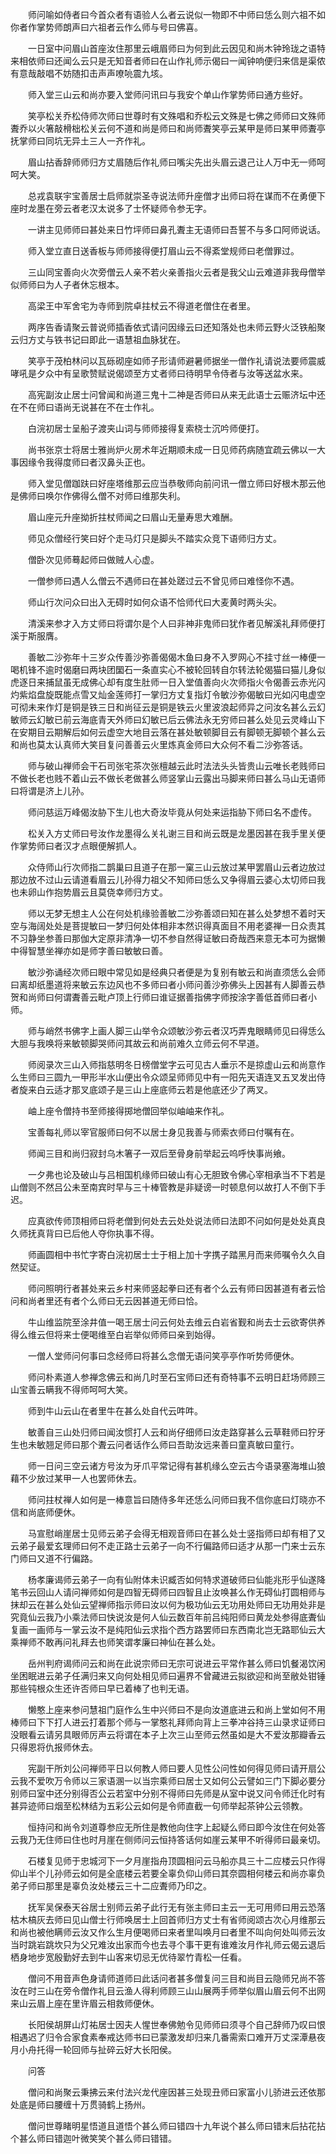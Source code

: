 <!-- { "loadSidebar": true } -->
　　师问喻如侍者曰今首众者有语验人么者云说似一物即不中师曰恁么则六祖不如你者作掌势师朗声曰六祖者云作么师与号曰佛喜。

　　一日室中问眉山首座汝住那里云峨眉师曰为何到此云因见和尚木钟玲珑之语特来相依师曰还闻么云只是无知音者师曰在山作礼师示偈曰一闻钟响便归来信是渠侬有意哉敲唱不妨随扣击声声嘹喨震九垓。

　　师入堂三山云和尚亦要入堂师问讯曰与我安个单山作掌势师曰通方些好。

　　笑亭松关乔松侍师次师曰世尊时有文殊唱和乔松云文殊是七佛之师师曰文殊师聻乔以火箸敲榾柮松关云何不道和尚是师曰和尚师聻笑亭云某甲是师曰某甲师聻亭抚掌师曰同坑无异土三人一齐作礼。

　　眉山拈香辞师师归方丈眉随后作礼师曰嘴尖先出头眉云退己让人万中无一师呵呵大笑。

　　总戎袁联宇宝善居士启师就崇圣寺说法师升座僧才出师曰将在谋而不在勇便下座时龙墨在旁云者老汉太说多了士怀疑师令参无字。

　　一讲主见师师曰甚处来日竹坪师曰鼻孔聻主无语师曰吾誓不与多口阿师说话。

　　师入堂立直日送香板与师师接得便打眉山云不得紊堂规师曰老僧罪过。

　　三山同宝善向火次旁僧云人亲不若火亲善指火云者是我父山云难道非我母僧举似师师曰为人子者休忘根本。

　　高梁王中军舍宅为寺师到院卓拄杖云不得道老僧住在者里。

　　两序告香请聚云普说师插香依式请问因缘云曰还知落处也未师云野火泛铁船聚云归方丈与铁书记曰即此一语慧祖血脉犹在。

　　笑亭于茂柏林问以瓦砾砌座如师子形请师避暑师据坐一僧作礼请说法要师震威哮吼是夕众中有呈歌赞赋说偈颂至方丈者师曰待明早令侍者与汝等送盆水来。

　　高宪副汝止居士问曾闻和尚道三鬼十二神是否师曰从来无此语士云赈济坛中还在不在师曰语尚无说甚在不在士作礼。

　　白浣初居士呈船子渡夹山词与师师接得复索桡士沉吟师便打。

　　尚书张京士将居士雅尚炉火房术年近期顺未成一日见师药病随宜疏云佛以一大事因缘令我得度师曰者汉鼻头正也。

　　师入堂见僧跏趺曰好座塔维那云应当恭敬师向前问讯一僧立师曰好根木那云他是佛师曰唤尔作佛得么僧不对师曰维那失利。

　　眉山座元升座拗折拄杖师闻之曰眉山无量寿思大难酬。

　　师见众僧经行笑曰好个走马灯只是脚头不踏实众竞下语师归方丈。

　　僧卧次见师蓦起师曰做贼人心虚。

　　一僧参师曰遇人么僧云不遇师曰在甚处蹉过云不曾见师曰难怪你不遇。

　　师山行次问众曰出入无碍时如何众语不恰师代曰大麦黄时两头尖。

　　清溪来参才入方丈师曰将谓尔是个人曰非神非鬼师曰犹作者见解溪礼拜师便打溪于斯服膺。

　　善敏二沙弥年十三岁众传善沙弥善偈偈木鱼曰身不入罗网心不挂寸丝一棒便一喝机锋不逾时偈磨曰两块团圞石一条直实心不被轮回转自尔转法轮偈猫曰猫儿身似虎逐日来捕鼠虽无成佛心却有度生肚师一日入堂值善向火次师指火令偈善云赤光闪灼紫焰盘旋既能点雪又灿金莲师打一掌归方丈复指灯令敏沙弥偈敏曰光如闪电虚空可彻未来作灯是铜是铁三日和尚征云是铜是铁云火里波浪起师异之问汝名甚么云幻敏师云幻敏已前云海底青天外师曰幻敏已后云佛法永无穷师曰甚么处见云灵峰山下在安期目云期解后如何云虚空大地目云落在甚处敏顿脚目云有脚顿无脚顿个甚么云和尚也莫太认真师大笑目复问善善云火里炼真金师曰大众何不看二沙弥答话。

　　师与破山禅师会干石司张宅茶次张檀越云此时法法头头皆贵山云唯长老贱师曰不做长老也贱不着山云不做长老做甚么师竖掌山云露出马脚来师曰甚么马山无语师曰将谓是济上儿孙。

　　师问慈运万峰偈汝胁下生儿也大奇汝毕竟从何处来运指胁下师曰名不虚传。

　　松关入方丈师曰号汝作龙墨得么关礼谢三目和尚云既是龙墨因甚在我手里关便作掌势师曰者汉才点眼便解抓人。

　　众侍师山行次师指二鹊巢曰且道子在那一窠三山云放过某甲罢眉山云者边放过那边放不过山云请道看眉云儿孙得力祖父不知师曰恁么又争得眉云婆心太切师曰我也未卵山作抱势眉云且莫侥幸师归方丈。

　　师以无梦无想主人公在何处机缘验善敏二沙弥善颂曰知在甚么处梦想不着时天空与海阔处处是菩提敏曰一梦归何处体相非本然识得真面目不用老婆禅一日众责其不习静坐参善曰那伽大定原非清净一切不参自然得证敏曰奇哉西来意无本可为据懒中得智慧坐禅亦如是师字善曰敏敏曰善。

　　敏沙弥诵经次师曰眼中常见如是经典只者便是为复别有敏云和尚直须恁么会师曰离却纸墨道将来敏云东边风也不多师曰者小师问善沙弥佛头上因甚有人脚善云恭贺和尚师曰何谓聻善云毗卢顶上行师曰谁证据善指佛字师按涂字善低首师曰者小师。

　　师与峭然书佛字上画人脚三山举令众颂敏沙弥云者汉巧弄鬼眼睛师见曰得恁么大胆与我唤将来敏顿脚哭师问其故云和尚前难久立师云何不早道。

　　师阅录次三山入师指慈明冬日榜僧堂字云可见古人垂示不是掠虚山云和尚意作么生师曰三圆九一甲形半水山便出令众颂呈师师见中有一阳先天语连叉五叉发出侍者旋来白云适才那叉底颂子是三山上座底师云若是他底还少了两叉。

　　岫上座令僧持书至师接得掷地僧回举似岫岫来作礼。

　　宝善每礼师以宰官服师曰何不以居士身见我善与师索衣师曰付嘱有在。

　　师闻三目和尚归寂封乌木箸子一双后至骨身前举起云呜呼快事尚飨。

　　一夕弗也论及破山与吕相国机缘师曰破山有心无胆致令佛心宰相承当不下若是山僧则不然吕公未至南宾时早与三十棒管教是非疑谤一时顿息何以故打人不倒下手迟。

　　应真欲传师顶相师曰将老僧到何处去云处处说法师曰法即不问如何是处处真良久师抚真背曰已后他人夺你执事不得。

　　师画圆相中书忙字寄白浣初居士士于相上加十字携子踏黑月而来师嘱令久久自然契证。

　　师问照明行者甚处来云乡村来师竖起拳曰还有者个么云有师曰因甚道有者云恰问和尚者里还有者个么师曰无云因甚道无师曰恰。

　　牛山维监院至涂井值一喝王居士问云何处去维云白岩省觐和尚去士云欲寄供养得么维云但将来士便喝维至白岩举似师师曰亲到始得。

　　一僧人堂师问何事曰念经师曰将甚么念僧无语问笑亭亭作听势师便休。

　　师问朴素道人参禅念佛云和尚几时至石宝师曰还有奇特事不云明日赶场师顾三山宝善云瞒我不得师呵呵大笑。

　　师到牛山云山在者里牛在甚么处自代云吽吽。

　　敏善自三山处归师曰闻汝惯打人云和尚仔细师曰汝走路穿甚么云草鞋师曰狞牙生也未敏翘足师曰那个聻云问者话作么师曰吾助汝远来善曰童真敏曰童行。

　　师一日问三空云诸方号汝为牙爪平常记得有甚机缘么空云古今语录塞海堆山狼藉不少放过某甲一人也罢师休去。

　　师问拄杖禅人如何是一棒意旨曰随侍多年还恁么问师曰我不信你底曰灯晓亦不信和尚底师便休。

　　马宣慰峭崖居士见师云弟子会得无相观音师曰在甚么处士竖指师曰却有相了又云弟子最爱玄理师曰何不走正路士云弟子一向不行偏路师曰适才从那一门来士云东门师曰又道不行偏路。

　　杨孝廉谒师云弟子一向有仙附体未识臧否如何特求道破师曰仙能兆形乎仙遂降笔书云回山人请问禅师如何是四智无碍师曰四智且止汝唤甚么作无碍仙打圆相师与抹却云在甚么处仙云望禅师指示师曰汝以何为极功仙云无功用处师曰无功用处非是究竟仙云我乃小乘法师曰快说汝是何人仙云数百年前吕纯阳师曰黄龙处参得底聻仙复画一画师与一掌云汝不是纯阳仙云求指个西方路罢师曰东西南北岂无路耶仙云大乘禅师不敢再问礼拜去也师笑谓孝廉曰神仙在甚么处。

　　岳州判府谒师问云和尚在此说宗师曰无宗可说进云平常作甚么师曰饥餐渴饮闲坐困眠进云弟子任满归来又向何处相见师曰遍界不曾藏进云拟欲迎和尚至敝处钳锤那些钝根众生还许否师曰早已着棒了也判无语。

　　懒憨上座来参问慧祖门庭作么生中兴师曰不是向汝道底进云和尚上堂如何不用棒师曰下下打人进云打着那个师与一掌憨礼拜师向背上三拳冲谷持三山录求证师曰没眼看云请另具眼师厉声云将谓在本子上次三山至师云然虽如是大不爱汝那瓣香云只得恩将仇报师休去。

　　宪副干所刘公问禅师平日以何教人师曰要人见性公问性如何得见师曰请开扇公云我不爱吹万令师以三家语溷一以当宗乘师曰居士又如何公云譬如三门下脚必要分别师曰室中还分别得否公云若室中分别不得师曰先师是从室中说又问令师迁化时有甚异迹师曰烟至松林结为五彩公云如何是令师直截一句师举起茶钟公云领教。

　　恒持问和尚令刘道尊参应无所住是教他向住字上起疑么师曰即今汝住在何处答云我乃无住师曰住也时月崖在侧师问云恒持答话何如崖云某甲不听得师曰最亲切。

　　石楼复见师于忠城河下一夕月崖指舟顶圆相问云马船亦具三十二应楼云只作得仰山半个儿孙师云如何是全底楼云若要全辜负仰山师曰其奈圆相何楼云和尚亦辜负弟子师曰那里是辜负汝处楼云三十二应聻师乃印之。

　　抚军吴保泰天谷居士别师云弟子此行无有张主师曰主云一无可用师曰用云恐落枯木槁灰去师曰见山僧士行师唤居士上回首师归方丈士有省师阅颂古次心月维那云和尚也被他瞒师云汝又作么生月便喝师曰来者里叫唤月曰者里不叫向何处叫师云汝当时跳岩跳坎只为父兄难汝出家而今也去寻个事干更有谁难汝月作礼师云偈云退后栖身地步宽殷勤好去到牛山客来切忌无优待翠竹青松一任看。

　　僧问不用音声色身请师道师曰此话问者甚多僧复问三目和尚目云隐师兄尚不答汝在时三山在旁令僧作礼目云渔人得利师顾三山山展两手师举似眉山眉云何不出网来山云眉上座在里许眉云相救师便休。

　　长阳侯胡屏山灯祐居士因夫人惺世奉佛勉令见师师曰须寻个自己辞师乃叹曰恨相遇迟了归令合家食素奉戒达师书曰已蒙激发却归来几番需索口难开万丈深潭悬夜月小舟托得一轮回师与扯碎云好大长阳侯。

　　问答

　　僧问和尚聚云秉拂云来付法兴龙代座因甚三处现丑师曰家富小儿骄进云还依那处底是师曰腰缠十万贯骑鹤上扬州。

　　僧问世尊睹明星悟道且道悟个甚么师曰错四十九年说个甚么师曰错末后拈花拈个甚么师曰错迦叶微笑笑个甚么师曰错错。

